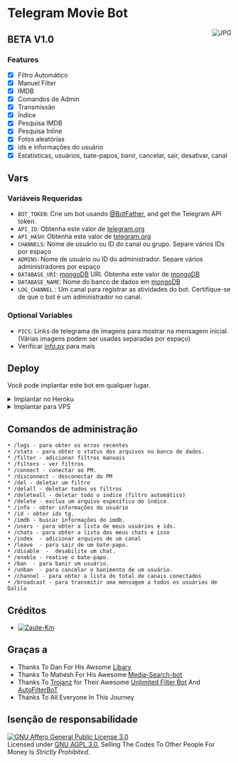 # Telegram Movie Bot
<img align="right" alt="JPG" src="https://i.ibb.co/nB0p67z/images-1.jpg" />

## BETA V1.0

### Features
- [x] Filtro Automático
- [x] Manuel Filter
- [x] IMDB
- [x] Comandos de Admin
- [x] Transmissão
- [x] Índice
- [x] Pesquisa IMDB
- [x] Pesquisa Inline
- [x] Fotos aleatórias
- [x] ids e informações do usuário
- [x] Estatísticas, usuários, bate-papos, banir, cancelar, sair, desativar, canal

## Vars

### Variáveis ​​Requeridas
* `BOT_TOKEN`: Crie um bot usando [@BotFather](https://telegram.dog/BotFather), and get the Telegram API token.
* `API_ID`: Obtenha este valor de [telegram.org](https://my.telegram.org/apps)
* `API_HASH`: Obtenha este valor de [telegram.org](https://my.telegram.org/apps)
* `CHANNELS`: Nome de usuário ou ID do canal ou grupo. Separe vários IDs por espaço
* `ADMINS`: Nome de usuário ou ID do administrador. Separe vários administradores por espaço
* `DATABASE_URI`: [mongoDB](https://www.mongodb.com) URI. Obtenha este valor de [mongoDB](https://www.mongodb.com)
* `DATABASE_NAME`: Nome do banco de dados em [mongoDB](https://www.mongodb.com)
* `LOG_CHANNEL` : Um canal para registrar as atividades do bot. Certifique-se de que o bot é um administrador no canal.
### Optional Variables
* `PICS`: Links de telegrama de imagens para mostrar na mensagem inicial. (Várias imagens podem ser usadas separadas por espaço)
* Verificar [info.py](info.py) para mais


## Deploy
Você pode implantar este bot em qualquer lugar.

<details><summary>Implantar no Heroku</summary>
<p>
<br>
<a href="https://heroku.com/deploy?template=https://github.com/Dev-Brasil-Code/Dalila/tree/master">
  <img src="https://www.herokucdn.com/deploy/button.svg" alt="Deploy">
</a>
</p>
</details>

<details><summary>Implantar para VPS</summary>
<p>
<pre>
git clone https://github.com/Dev-Brasil-Code/Dalila
# Install Packages
pip3 install -r requirements.txt
Editar info.py com as variáveis ​​fornecidas abaixo, em seguida, execute o bot
python3 bot.py
</pre>
</p>
</details>


## Comandos de administração
```
• /logs - para obter os erros recentes
• /stats - para obter o status dos arquivos no banco de dados.
* /filter - adicionar filtros manuais
* /filters - ver filtros
* /connect - conectar ao PM.
* /disconnect - desconectar do PM
* /del - deletar um filtro
* /delall - deletar todos os filtros
* /deleteall - deletar todo o índice (filtro automático)
* /delete - exclua um arquivo específico do índice.
* /info - obter informações do usuário
* /id - obter ids tg.
* /imdb - buscar informações do imdb.
• /users - para obter a lista de meus usuários e ids.
• /chats - para obter a lista dos meus chats e isso 
• /index  - adicionar arquivos de um canal
• /leave  - para sair de um bate-papo.
• /disable  -  desabilite um chat.
* /enable - reative o bate-papo.
• /ban  - para banir um usuário.
• /unban  - para cancelar o banimento de um usuário.
• /channel - para obter a lista do total de canais conectados
• /broadcast - para transmitir uma mensagem a todos os usuários de Dalila
```

## Créditos 
* [![Zaute-Km](https://img.shields.io/static/v1?label=Dingdi-Dev&message=devs&color=critical)](https://telegram.dog/zautebot)


## Graças a 
 - Thanks To Dan For His Awsome [Libary](https://github.com/pyrogram/pyrogram)
 - Thanks To Mahesh For His Awesome [Media-Search-bot](https://github.com/Mahesh0253/Media-Search-bot)
 - Thanks To [Trojanz](https://github.com/trojanzhex) for Their Awesome [Unlimited Filter Bot](https://github.com/TroJanzHEX/Unlimited-Filter-Bot) And [AutoFilterBoT](https://github.com/trojanzhex/auto-filter-bot)
 - Thanks To All Everyone In This Journey

## Isenção de responsabilidade
[![GNU Affero General Public License 3.0](https://www.gnu.org/graphics/agplv3-155x51.png)](https://www.gnu.org/licenses/agpl-3.0.en.html#header)    
Licensed under [GNU AGPL 3.0.](https://github.com/Dev-Brasil-Code/Dalila/blob/master/LICENSE)
Selling The Codes To Other People For Money Is *Strictly Prohibited*.
